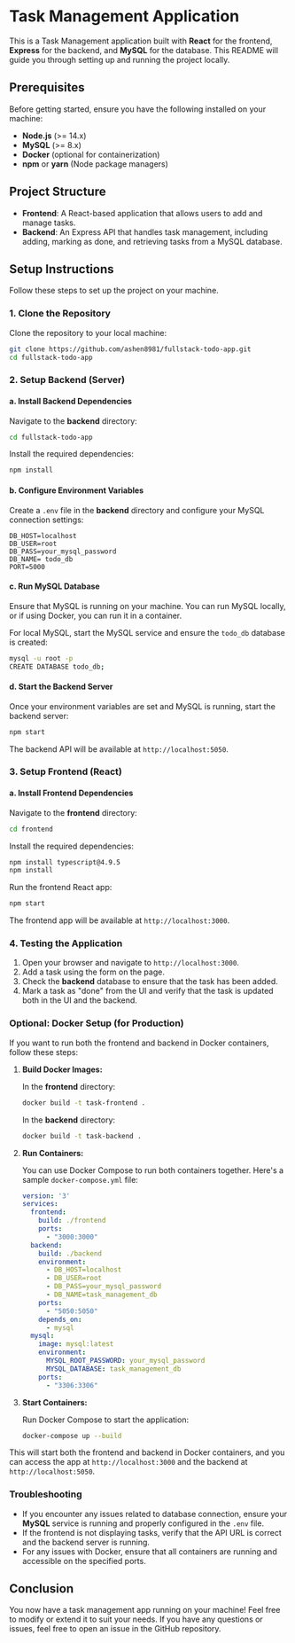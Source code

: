 # Task Management Application

This is a Task Management application built with **React** for the frontend, **Express** for the backend, and **MySQL** for the database. This README will guide you through setting up and running the project locally.

## Prerequisites

Before getting started, ensure you have the following installed on your machine:

- **Node.js** (>= 14.x)
- **MySQL** (>= 8.x)
- **Docker** (optional for containerization)
- **npm** or **yarn** (Node package managers)

## Project Structure

- **Frontend**: A React-based application that allows users to add and manage tasks.
- **Backend**: An Express API that handles task management, including adding, marking as done, and retrieving tasks from a MySQL database.

## Setup Instructions

Follow these steps to set up the project on your machine.

### 1. Clone the Repository

Clone the repository to your local machine:

```bash
git clone https://github.com/ashen8981/fullstack-todo-app.git
cd fullstack-todo-app
```

### 2. Setup Backend (Server)

#### a. Install Backend Dependencies

Navigate to the **backend** directory:

```bash
cd fullstack-todo-app
```

Install the required dependencies:

```bash
npm install
```

#### b. Configure Environment Variables

Create a `.env` file in the **backend** directory and configure your MySQL connection settings:

```env
DB_HOST=localhost
DB_USER=root
DB_PASS=your_mysql_password
DB_NAME= todo_db
PORT=5000
```

#### c. Run MySQL Database

Ensure that MySQL is running on your machine. You can run MySQL locally, or if using Docker, you can run it in a container.

For local MySQL, start the MySQL service and ensure the `todo_db` database is created:

```bash
mysql -u root -p
CREATE DATABASE todo_db;
```

#### d. Start the Backend Server

Once your environment variables are set and MySQL is running, start the backend server:

```bash
npm start
```

The backend API will be available at `http://localhost:5050`.

### 3. Setup Frontend (React)

#### a. Install Frontend Dependencies

Navigate to the **frontend** directory:

```bash
cd frontend
```

Install the required dependencies:

```bash
npm install typescript@4.9.5
npm install
```

Run the frontend React app:

```bash
npm start
```

The frontend app will be available at `http://localhost:3000`.

### 4. Testing the Application

1. Open your browser and navigate to `http://localhost:3000`.
2. Add a task using the form on the page.
3. Check the **backend** database to ensure that the task has been added.
4. Mark a task as "done" from the UI and verify that the task is updated both in the UI and the backend.

### Optional: Docker Setup (for Production)

If you want to run both the frontend and backend in Docker containers, follow these steps:

1. **Build Docker Images:**

   In the **frontend** directory:

   ```bash
   docker build -t task-frontend .
   ```

   In the **backend** directory:

   ```bash
   docker build -t task-backend .
   ```

2. **Run Containers:**

   You can use Docker Compose to run both containers together. Here's a sample `docker-compose.yml` file:

   ```yaml
   version: '3'
   services:
     frontend:
       build: ./frontend
       ports:
         - "3000:3000"
     backend:
       build: ./backend
       environment:
         - DB_HOST=localhost
         - DB_USER=root
         - DB_PASS=your_mysql_password
         - DB_NAME=task_management_db
       ports:
         - "5050:5050"
       depends_on:
         - mysql
     mysql:
       image: mysql:latest
       environment:
         MYSQL_ROOT_PASSWORD: your_mysql_password
         MYSQL_DATABASE: task_management_db
       ports:
         - "3306:3306"
   ```

3. **Start Containers:**

   Run Docker Compose to start the application:

   ```bash
   docker-compose up --build
   ```

This will start both the frontend and backend in Docker containers, and you can access the app at `http://localhost:3000` and the backend at `http://localhost:5050`.

### Troubleshooting

- If you encounter any issues related to database connection, ensure your **MySQL** service is running and properly configured in the `.env` file.
- If the frontend is not displaying tasks, verify that the API URL is correct and the backend server is running.
- For any issues with Docker, ensure that all containers are running and accessible on the specified ports.

## Conclusion

You now have a task management app running on your machine! Feel free to modify or extend it to suit your needs. If you have any questions or issues, feel free to open an issue in the GitHub repository.
